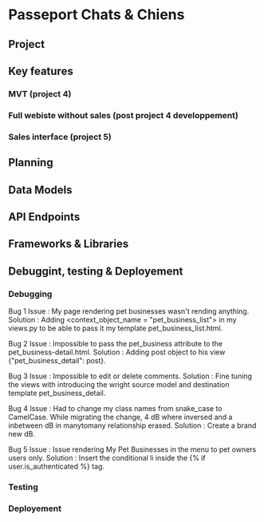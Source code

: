 # Passeport Chats & Chiens

## Project




## Key features

### MVT (project 4)

### Full webiste without sales (post project 4 developpement)

### Sales interface (project 5)






## Planning





## Data Models



## API Endpoints





## Frameworks & Libraries




## Debuggint, testing & Deployement

### Debugging

Bug 1 
Issue : My page rendering pet businesses wasn't rending anything.
Solution : Adding <context_object_name = "pet_business_list"> in my views.py to be able to pass it my template pet_business_list.html.

Bug 2 
Issue : Impossible to pass the pet_business attribute to the pet_business-detail.html.
Solution : Adding post object to his view {"pet_business_detail": post}.

Bug 3 
Issue : Impossible to edit or delete comments.
Solution : Fine tuning the views with introducing the wright source model and destination template pet_business_detail.

Bug 4
Issue : Had to change my class names from snake_case to CamelCase. While migrating the change, 4 dB where inversed and a inbetween dB in manytomany relationship erased.
Solution : Create a brand new dB.

Bug 5
Issue : Issue rendering My Pet Businesses in the menu to pet owners users only.
Solution : Insert the conditional li inside the {% if user.is_authenticated %} tag.

### Testing




### Deployement













